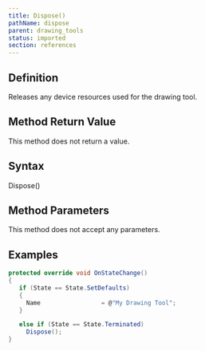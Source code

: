 ```yaml
---
title: Dispose()
pathName: dispose
parent: drawing_tools
status: imported
section: references
---
```


## Definition

Releases any device resources used for the drawing tool.

## Method Return Value

This method does not return a value.

## Syntax

Dispose()

## Method Parameters

This method does not accept any parameters.

## Examples

```csharp
protected override void OnStateChange()
{
   if (State == State.SetDefaults)
   {
     Name                 = @"My Drawing Tool";
   }

   else if (State == State.Terminated)
     Dispose();
}
```
